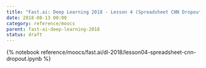 ```yaml
---
title: "Fast.ai: Deep Learning 2018 - Lesson 4 (Spreadsheet CNN Dropout)"
date: 2018-08-13 00:00
category: reference/moocs
parent: fast-ai-deep-learning-2018
status: draft
---
```


{% notebook reference/moocs/fast.ai/dl-2018/lesson04-spreadsheet-cnn-dropout.ipynb %}
